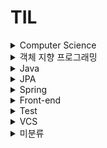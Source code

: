 # TIL

<details>
    <summary>Computer Science</summary>
    <ul>
        <li>
            <a href="CS/etc.md">기타</a>
        </li>
    </ul>
</details>
<details>
    <summary>객체 지향 프로그래밍</summary>
    <ul>
        <li>
            <a href="OOP/미분류.md">미분류...⭐️</a>
        </li>
        <li>
            <details>
                <summary>JAVA 객체지향 디자인패턴</summary>
                <ul>
                    <li><a href="OOP/JAVA객체지향디자인패턴.md#object-oriented-principle">객체지향 원리</a></li>
                </ul>
            </details>
        </li>
        <li>
            <a href="OOP/SOLID.md">객체 지향 설계의 5가지 원칙(SOLID)</a>
        </li>
    </ul>
</details>
<details>
    <summary>Java</summary>
    <ul>
        <li>
            <a href="Java/abstract_class.md">추상클래스</a>
        </li>
        <li>
            <details>
                <summary>Java의 정석</summary>
                <ul>
                    <li><a href="Java/Java의정석.md#iteration">반복문</a></li>
                    <li><a href="Java/Java의정석.md#array">배열</a></li>
                    <li><a href="Java/Java의정석.md#object-oriented-programming">객체지향프로그래밍</a></li>
                    <li><a href="Java/Java의정석.md#exception-handling">예외처리(exception handling)</a></li>
                </ul>
            </details>
        </li>
        <li>
            <details>
                <summary>Effective Java</summary>
                <ul>
                    <li><a href="Java/EffectiveJava.md#item7">객체 생성과 파괴 - 아이템 7. 다 쓴 객체 참조를 헤제하라</a></li>
                    <li><a href="Java/EffectiveJava.md#item8">객체 생성과 파괴 - 아이템 8. finalizer와 cleaner 사용을 피하라</a></li>
                    <li><a href="Java/EffectiveJava.md#item9">객체 생성과 파괴 - 아이템 9. try-finally 보다는 try-with-resources를 사용하라</a></li>
                    <li><a href="Java/EffectiveJava.md#item10">모든 객체의 공통 메서드 - 아이템 10. equals는 일반 규약을 지켜 재정의하라</a></li>
                    <li><a href="Java/EffectiveJava.md#item11">모든 객체의 공통 메서드 - 아이템 11. eequals를 재정의하려거든 hashCode도 재정의하라</a></li>
                </ul>
            </details>
        </li>
        <li>
            <details>
                <summary>객체 지향 프로그래밍</summary>
                <ul>
                    <li><a href="Java/객체지향프로그래밍.md#polymorphism">다형성</a></li>
                </ul>
            </details>
        </li>
    </ul>
</details>
<details>
    <summary>JPA</summary>
    <ul>
        <li>
            <a href="JPA/Spring_Boot+Multiple_Schema.md#Spring_Boot+Multiple_Schema">
                Spring Boot + Multiple Schema
            </a>
        </li>
    </ul>
</details>
<details>
    <summary>Spring</summary>
    <ul>
        <li><a href="Spring/미분류.md">미분류...🤔</a></li>
        <li><a href="Spring/BeanDefinition.md">BeanDefinition - 스프링 빈 설정 메타 정보</a></li>
        <li><a href="Spring/BeanFactory_ApplicationContext.md">BeanFactory, ApplicationContext</a></li>
        <li><a href="Spring/Build_Tool.md">Build Tool</a></li>
        <li><a href="Spring/IoC_DI_Container.md">IoC, DI, 컨테이너</a></li>
        <li><a href="Spring/spring_bean_lookup.md">스프링 빈 조회</a></li>
        <li><a href="Spring/singleton_container.md">싱글톤 컨테이너</a></li>
        <li><a href="Spring/component_scan.md">컴포넌트 스캔</a></li>
        <li><a href="Spring/automatic_dependency_injection.md">의존관계 자동 주입</a></li>
        <li><a href="Spring/bean_life_cycle_callback.md">빈 생명주기 콜백</a></li>
    </ul>
</details>
<details>
    <summary>Front-end</summary>
    <ul>
        <li>
            <details>
                <summary>Vue</summary>
                <ul>
                    <li><a href="Front-end/vue.md#lifecycle">라이프사이클</a></li>
                </ul>
                <summary>미분류</summary>
                <ul>
                    <li><a href="Front-end/미분류.md">라이프사이클</a></li>
                </ul>
            </details>
        </li>
    </ul>
</details>
<details>
    <summary>Test</summary>
    <ul>
        <li>
            <details>
                <summary>JUnit</summary>
                <ul>
                    <li><a href="JUnit/assumption.md">조건에 따라 테스트 실행하기</a></li>
                    <li><a href="JUnit/tag.md">태그</a></li>
                </ul>
            </details>
        </li>
        <li>
            <details>
                <summary>성능 테스트</summary>
                <ul>
                    <li><a href="Test/performancTest/performanceTestTool.md">성능 테스트 툴</a></li>
                    <li><a href="Test/performancTest/apacheBench.md">ApacheBench</a></li>
                    <li><a href="Test/performancTest/jMeter.md">JMeter</a></li>
                </ul>
            </details>
        </li>
    </ul>
</details>
<details>
    <summary>VCS</summary>
    <ul>
        <li><a href="VCS/git.md#git-account-in-terminal">Terminal에서 현재 계정 확인하기</a></li>
    </ul>
</details>
<details>
    <summary>미분류</summary>
    <ul>
        <li><a href="미분류/framework_library.md">프레임워크, 라이브러리</a></li>
    </ul>
</details>
